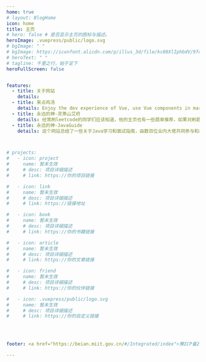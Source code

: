```yaml
---
home: true
# layout: BlogHome
icon: home
title: 主页
# hero: false # 是否显示主页的图标与描述。
heroImage: .vuepress/public/logo.svg 
# bgImage: " "
# bgImage: https://iconfont.alicdn.com/p/illus_3d/file/kc08XlIphbdV/9fcd1e78-6106-40ee-94b3-a798ca097c13.png
# heroText: " "
# tagline: 千里之行，始于足下
heroFullScreen: false


features:
  - title: 关于网站
    details: 
  - title: 来点鸡汤
    details: Enjoy the dev experience of Vue, use Vue components in markdown, and develop custom themes with Vue.
  - title: 永远的神-灵茶山艾府
    details: 经常刷leetcode的同学们应该知道，他的主页也有一些题单推荐，如果对刷题计划迷茫的可以跟着他的题单刷题。
  - title: 永远的神-JavaGuide
    details: 这个网站总结了一些关于Java学习和面试指南，由数百位业内大佬共同参与和维护的，是一个不错的查漏补缺的网站。



# projects:
#   - icon: project
#     name: 暂未生效
#     # desc: 项目详细描述
#     # link: https://你的项目链接

#   - icon: link
#     name: 暂未生效
#     # desc: 项目详细描述
#     # link: https://链接地址

#   - icon: book
#     name: 暂未生效
#     # desc: 项目详细描述
#     # link: https://你的书籍链接

#   - icon: article
#     name: 暂未生效
#     # desc: 项目详细描述
#     # link: https://你的文章链接

#   - icon: friend
#     name: 暂未生效
#     # desc: 项目详细描述
#     # link: https://你的伙伴链接

#   - icon: .vuepress/public/logo.svg
#     name: 暂未生效
#     # desc: 项目详细描述
#     # link: https://你的自定义链接

    
  

footer: <a href="https://beian.miit.gov.cn/#/Integrated/index">豫ICP备2024079032号-1 | </a> <a href="https://vuepress-theme-hope.github.io/v2/zh/">博客主题：VuePress Theme Hope</a> 

---
```


<!-- 这是一个博客主页的案例。

要使用此布局，你应该在页面前端设置 `layout: BlogHome` 和 `home: true`。

相关配置文档请见 [博客主页](https://theme-hope.vuejs.press/zh/guide/blog/home.html)。 -->
